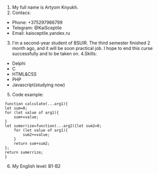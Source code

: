 1. My full name is Artyom Knyukh.
2. Contacs:
* Phone: +375297966799
* Telegram: @KaiSceptile
* Email: kaisceptile.yandex.ru
3. I'm a second-year student of BSUIR. The third semester finished 2 month ago, and it will be soon practical job. 
I hope to end this curse successfully and to be taken on.
4.Skills:
* Delphi
* C
* HTML&CSS
* PHP
* Javascript(studying now)
5. Code example:
```
function calculate(...arg1){
let sum=0;
for (let value of arg1){
    sum+=value;
}
let sumerrize=function(...arg2){let sum2=0;
    for (let value of arg1){
        sum2+=value;
    }
    return sum+sum2;
};
return sumerrize;
}
```
6. My English level: B1-B2
